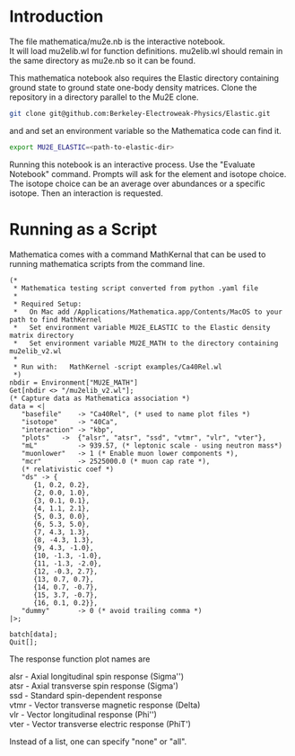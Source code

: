 # Introduction  

The file mathematica/mu2e.nb is the interactive notebook.   
It will load mu2elib.wl for function definitions.  mu2elib.wl should remain in the same directory as mu2e.nb so it can be found.

This mathematica notebook also requires the Elastic directory containing
ground state to ground state one-body density matrices.
Clone the repository in a directory parallel to the Mu2E clone.
```bash
git clone git@github.com:Berkeley-Electroweak-Physics/Elastic.git
```
and and set an environment variable so the Mathematica code can find it.
```bash
export MU2E_ELASTIC=<path-to-elastic-dir>
```
Running this notebook is an interactive process.   Use the "Evaluate Notebook" command.   Prompts will ask for the element and isotope choice.   The isotope choice can be an average over abundances or a specific isotope.   Then an interaction is requested.

# Running as a Script  

Mathematica comes with a command MathKernal that can be used to running mathematica scripts from the command line.

```
(*
 * Mathematica testing script converted from python .yaml file
 *
 * Required Setup:
 *   On Mac add /Applications/Mathematica.app/Contents/MacOS to your path to find MathKernel
 *   Set environment variable MU2E_ELASTIC to the Elastic density matrix directory
 *   Set environment variable MU2E_MATH to the directory containing mu2elib_v2.wl
 *
 * Run with:   MathKernel -script examples/Ca40Rel.wl
 *)
nbdir = Environment["MU2E_MATH"]
Get[nbdir <> "/mu2elib_v2.wl"];
(* Capture data as Mathematica association *)
data = <|
   "basefile"    -> "Ca40Rel", (* used to name plot files *)
   "isotope"     -> "40Ca",
   "interaction" -> "kbp",
   "plots"   ->  {"alsr", "atsr", "ssd", "vtmr", "vlr", "vter"},
   "mL"          -> 939.57, (* leptonic scale - using neutron mass*)
   "muonlower"   -> 1 (* Enable muon lower components *),
   "mcr"         -> 2525000.0 (* muon cap rate *),
   (* relativistic coef *)
   "ds" -> {
      {1, 0.2, 0.2},
      {2, 0.0, 1.0},
      {3, 0.1, 0.1},
      {4, 1.1, 2.1},
      {5, 0.3, 0.0},
      {6, 5.3, 5.0},
      {7, 4.3, 1.3},
      {8, -4.3, 1.3},
      {9, 4.3, -1.0},
      {10, -1.3, -1.0},
      {11, -1.3, -2.0},
      {12, -0.3, 2.7},
      {13, 0.7, 0.7},
      {14, 0.7, -0.7},
      {15, 3.7, -0.7},
      {16, 0.1, 0.2}},
   "dummy"       -> 0 (* avoid trailing comma *)
|>;

batch[data];
Quit[];
```
The response function plot names are

alsr - Axial longitudinal spin response (Sigma'')  
atsr - Axial transverse spin response (Sigma')  
ssd  - Standard spin-dependent response  
vtmr - Vector transverse magnetic response (Delta)  
vlr -  Vector longitudinal response (Phi'')  
vter - Vector transverse electric response (PhiT')  

Instead of a list, one can specify "none" or "all".  
